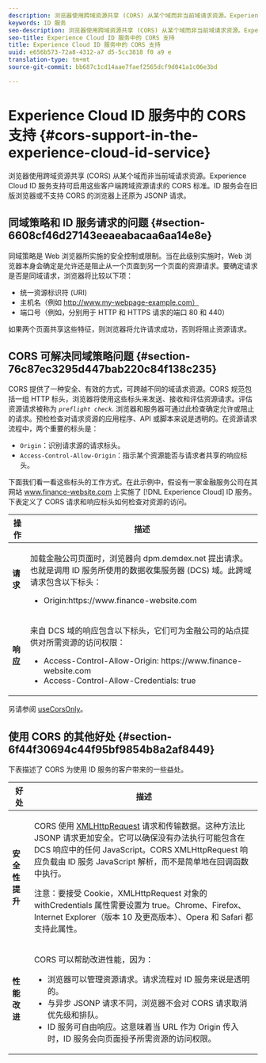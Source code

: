 ```yaml
---
description: 浏览器使用跨域资源共享 (CORS) 从某个域而非当前域请求资源。Experience Cloud ID 服务支持可启用这些客户端跨域资源请求的 CORS 标准。ID 服务会在旧版浏览器或不支持 CORS 的浏览器上还原为 JSONP 请求。
keywords: ID 服务
seo-description: 浏览器使用跨域资源共享 (CORS) 从某个域而非当前域请求资源。Experience Cloud ID 服务支持可启用这些客户端跨域资源请求的 CORS 标准。ID 服务会在旧版浏览器或不支持 CORS 的浏览器上还原为 JSONP 请求。
seo-title: Experience Cloud ID 服务中的 CORS 支持
title: Experience Cloud ID 服务中的 CORS 支持
uuid: e656b573-72a8-4312-a7 d5-5cc3818 f0 a9 e
translation-type: tm+mt
source-git-commit: bb687c1cd14aae7faef2565dcf9d041a1c06e3bd

---
```



# Experience Cloud ID 服务中的 CORS 支持 {#cors-support-in-the-experience-cloud-id-service}

浏览器使用跨域资源共享 (CORS) 从某个域而非当前域请求资源。Experience Cloud ID 服务支持可启用这些客户端跨域资源请求的 CORS 标准。ID 服务会在旧版浏览器或不支持 CORS 的浏览器上还原为 JSONP 请求。

## 同域策略和 ID 服务请求的问题 {#section-6608cf46d27143eeaeabacaa6aa14e8e}

同域策略是 Web 浏览器所实施的安全控制或限制。当在此级别实施时，Web 浏览器本身会确定是允许还是阻止从一个页面到另一个页面的资源请求。要确定请求是否是同域请求，浏览器将比较以下项：

* 统一资源标识符 (URI)
* 主机名（例如 http://www.my-webpage-example.com）
* 端口号（例如，分别用于 HTTP 和 HTTPS 请求的端口 80 和 440）

如果两个页面共享这些特征，则浏览器将允许请求成功，否则将阻止资源请求。

## CORS 可解决同域策略问题 {#section-76c87ec3295d447bab220c84f138c235}

CORS 提供了一种安全、有效的方式，可跨越不同的域请求资源。CORS 规范包括一组 HTTP 标头，浏览器将使用这些标头来发送、接收和评估资源请求。评估资源请求被称为 *`preflight check`*. 浏览器和服务器可通过此检查确定允许或阻止的请求。预检检查对请求资源的应用程序、API 或脚本来说是透明的。在资源请求流程中，两个重要的标头是：

* `Origin`：识别请求源的请求标头。
* `Access-Control-Allow-Origin`：指示某个资源能否与请求者共享的响应标头。

下面我们看一看这些标头的工作方式。在此示例中，假设有一家金融服务公司在其网站 www.finance-website.com 上实施了 [!DNL Experience Cloud] ID 服务。下表定义了 CORS 请求和响应标头如何检查对资源的访问。

<table id="table_B004ACF52B5A4D33B1DCF7EA77BE4E6D"> 
 <thead> 
  <tr> 
   <th colname="col1" class="entry"> 操作 </th> 
   <th colname="col2" class="entry"> 描述 </th> 
  </tr> 
 </thead>
 <tbody> 
  <tr> 
   <td colname="col1"> <p> <b>请求</b> </p> </td> 
   <td colname="col2"> <p>加载金融公司页面时，浏览器向 <span class="codeph">dpm.demdex.net</span> 提出请求。也就是调用 ID 服务所使用的数据收集服务器 (DCS) 域。此跨域请求包含以下标头： </p> <p> 
     <ul class="simplelist"> 
      <li> <span class="codeph"> Origin:https://www.finance-website.com</span> </li> 
     </ul> </p> </td> 
  </tr> 
  <tr> 
   <td colname="col1"> <p> <b>响应</b> </p> </td> 
   <td colname="col2"> <p>来自 DCS 域的响应包含以下标头，它们可为金融公司的站点提供对所需资源的访问权限： </p> <p> 
     <ul class="simplelist"> 
      <li> <span class="codeph"> Access-Control-Allow-Origin: https://www.finance-website.com</span> </li> 
      <li> <span class="codeph"> Access-Control-Allow-Credentials: true</span> </li> 
     </ul> </p> </td> 
  </tr> 
 </tbody> 
</table>

另请参阅 [useCorsOnly](../mcvid-library/mcvid-function-vars/mcvid-use-cors-only.md#reference-8a9a143d838b48d6b23329b84b13e1fa)。

## 使用 CORS 的其他好处 {#section-6f44f30694c44f95bf9854b8a2af8449}

下表描述了 CORS 为使用 ID 服务的客户带来的一些益处。

<table id="table_AEB51A263D454F90B66E8C8D0513CF79"> 
 <thead> 
  <tr> 
   <th colname="col1" class="entry"> 好处 </th> 
   <th colname="col2" class="entry"> 描述 </th> 
  </tr>
 </thead>
 <tbody> 
  <tr> 
   <td colname="col1"> <p><b>安全性提升</b> </p> </td> 
   <td colname="col2"> <p>CORS 使用 <a href="https://developer.mozilla.org/en-US/docs/Web/API/XMLHttpRequest" format="https" scope="external"> XMLHttpRequest</a> 请求和传输数据。这种方法比 JSONP 请求更加安全。它可以确保没有办法执行可能包含在 DCS 响应中的任何 JavaScript。CORS XMLHttpRequest 响应负载由 ID 服务 JavaScript 解析，而不是简单地在回调函数中执行。 </p> <p> <p>注意：要接受 Cookie，<span class="codeph">XMLHttpRequest</span> 对象的 <span class="codeph">withCredentials</span> 属性需要设置为 <span class="codeph">true</span>。Chrome、Firefox、Internet Explorer（版本 10 及更高版本）、Opera 和 Safari 都支持此属性。 </p> </p> </td> 
  </tr> 
  <tr> 
   <td colname="col1"> <p><b>性能改进</b> </p> </td> 
   <td colname="col2"> <p>CORS 可以帮助改进性能，因为： </p> 
    <ul id="ul_EC3A178003A94D70883B914050D7C464"> 
     <li id="li_F8B44352BFBB46CDBD07AE40B9F2D0EC">浏览器可以管理资源请求。请求流程对 ID 服务来说是透明的。 </li> 
     <li id="li_C63E43A4CAB84210AB6A39100E5864BE">与异步 JSONP 请求不同，浏览器不会对 CORS 请求取消优先级和排队。 </li> 
     <li id="li_1A2A15F591B84D1BAED3CFAB391EEBEC">ID 服务可自由响应。这意味着当 URL 作为 <span class="codeph">Origin</span> 传入时，ID 服务会向页面授予所需资源的访问权限。 </li> 
    </ul> </td> 
  </tr> 
 </tbody> 
</table>

